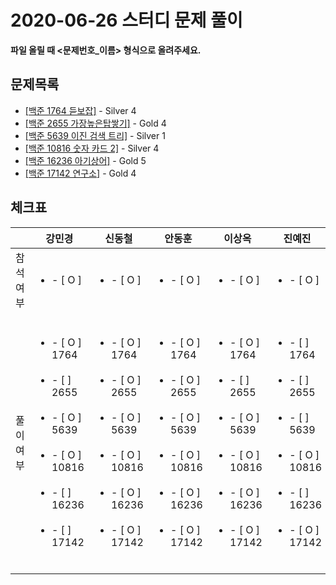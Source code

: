 # 2020-06-26 스터디 문제 풀이

**파일 올릴 때 <문제번호_이름> 형식으로 올려주세요.**



## 문제목록

- [[백준 1764 듣보잡]](https://www.acmicpc.net/problem/17142) - Silver 4
- [[백준 2655 가장높은탑쌓기]](https://www.acmicpc.net/problem/2655) - Gold 4
- [[백준 5639 이진 검색 트리]](https://www.acmicpc.net/problem/5639) - Silver 1
- [[백준 10816 숫자 카드 2]](https://www.acmicpc.net/problem/10816) - Silver 4
- [[백준 16236 아기상어]](https://www.acmicpc.net/problem/16236) - Gold 5
- [[백준 17142  연구소]](https://www.acmicpc.net/problem/17142) - Gold 4



## 체크표

|           | 강민경                                                       | 신동철                                                       | 안동훈                                                       | 이상옥                                                       | 진예진                                                       |
| --------- | ------------------------------------------------------------ | ------------------------------------------------------------ | ------------------------------------------------------------ | ------------------------------------------------------------ | ------------------------------------------------------------ |
| 참석여부  | <ul><li>- [ O ] </li></ul>                                   | <ul><li>- [ O ] </li></ul>                                   | <ul><li>- [ O ] </li></ul>                                   | <ul><li>- [ O ] </li></ul>                                   | <ul><li>- [ O ] </li></ul>                                   |
| 풀이 여부 | <ul><br/>    <li>- [ O ] 1764</li><br/>    <li>- [ ] 2655</li><br/>	<li>- [ O ] 5639</li><br/>    <li>- [ O ] 10816</li><br/>    <li>- [ ] 16236</li><br/>    <li>- [ ] 17142</li><br/></ul> | <ul><br/>    <li>- [ O ] 1764</li><br/>    <li>- [ O ] 2655</li><br/>	<li>- [ O ] 5639</li><br/>    <li>- [ O ] 10816</li><br/>    <li>- [ O ] 16236</li><br/>    <li>- [ O  ] 17142</li><br/></ul> | <ul><br/>    <li>- [ O ] 1764</li><br/>    <li>- [ O ] 2655</li><br/>	<li>- [ O ] 5639</li><br/>    <li>- [ O ] 10816</li><br/>    <li>- [ O ] 16236</li><br/>    <li>- [ O ] 17142</li><br/></ul> | <ul><br/>    <li>- [ O ] 1764</li><br/>    <li>- [ ] 2655</li><br/>	<li>- [ O ] 5639</li><br/>    <li>- [ O ] 10816</li><br/>    <li>- [ O ] 16236</li><br/>    <li>- [ O ] 17142</li><br/></ul> | <ul><br/>    <li>- [ ] 1764</li><br/>    <li>- [ ] 2655</li><br/>	<li>- [ ] 5639</li><br/>    <li>- [ O ] 10816</li><br/>    <li>- [ ] 16236</li><br/>    <li>- [ O ] 17142</li><br/></ul> |


